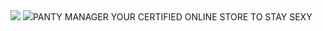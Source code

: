 <img src="https://tse3.mm.bing.net/th?id=OIP.bcX3OMcyWCo-KlunfulwNwHaJ4&pid=Api&P=0&w=120&h=160">
<img src="https://ae01.alicdn.com/kf/HTB1WbsUB5OYBuNjSsD4q6zSkFXaR/Plus-Size-Women-s-Luxury-Panties-breathable-Lace-sexy-Panty-Briefs-Low-waist-Underwear-ice-silk.jpg"
<p>PANTY MANAGER YOUR CERTIFIED ONLINE STORE TO STAY SEXY</p>
